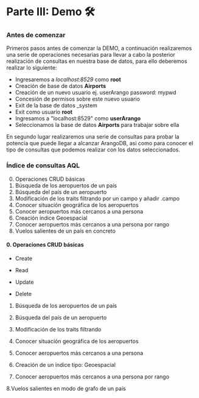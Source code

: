 # Parte III: Demo 🛠️

### Antes de comenzar

Primeros pasos antes de comenzar la DEMO, a continuación realizaremos una serie de operaciones necesarias para llevar a cabo la posterior realización de consultas en nuestra base de datos, para ello deberemos realizar lo siguiente:

  - Ingresaremos a *localhost:8529* como **root** 
  - Creación de base de datos **Airports**
  - Creación de un nuevo usuario 
    ej. userArango password: mypwd
  - Concesión de permisos sobre este nuevo usuario
  - Exit de la base de datos _system
  - Exit como usuario **root**
  - Ingresamos a "localhost:8529" como **userArango**
  - Seleccionamos la base de datos **Airports** para trabajar sobre ella

En segundo lugar realizaremos una serie de consultas para probar la potencia que puede llegar a alcanzar ArangoDB, asi como para conocer el tipo de consultas que podemos realizar con los datos seleccionados.

### Índice de consultas AQL

0. Operaciones CRUD básicas
1. Búsqueda de los aeropuertos de un país
2. Búsqueda del país de un aeropuerto
3. Modificación de los traits filtrando por un campo y añadir .campo
4. Conocer situación geográfica de los aeropuertos
5. Conocer aeropuertos más cercanos a una persona
6. Creación índice Geoespacial
7. Conocer aeropuertos más cercanos a una persona por rango
8. Vuelos salientes de un país en concreto



#### 0. Operaciones CRUD básicas

  - Create

  - Read

  - Update

  - Delete


1. Búsqueda de los aeropuertos de un país



2. Búsqueda del país de un aeropuerto



3. Modificación de los traits filtrando


4. Conocer situación geográfica de los aeropuertos


5. Conocer aeropuertos más cercanos a una persona


6. Creación de un índice tipo: Geoespacial


7. Conocer aeropuertos más cercanos  a una persona por rango


8.Vuelos salientes en modo de grafo de un país

